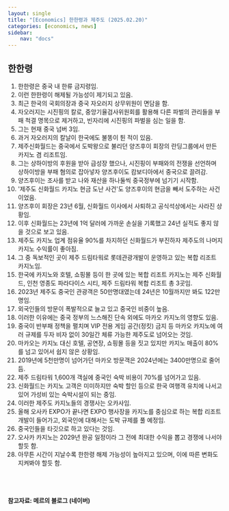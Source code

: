```yaml
---
layout: single
title: "[Economics] 한한령과 제주도 (2025.02.20)"
categories: [economics, news]
sidebar:
    nav: "docs"
---
```


## 한한령
1. 한한령은 중국 내 한류 금지령임.
1. 이런 한한령이 해제될 가능성이 제기되고 있음.
1. 최근 한국의 국회의장과 중국 자오러지 상무위원이 면담을 함.
1. 자오러지는 시진핑의 칼로, 중앙기율검사위원회를 활용해 다른 파벌의 관리들을 부패 척결 명목으로 제거하고, 빈자리에 시진핑의 파벌을 심는 일을 함.
1. 그는 현재 중국 넘버 3임.
1. 과거 자오러지의 칼날이 한국에도 불똥이 튄 적이 있음.
1. 제주신화월드는 중국에서 도박왕으로 불리던 양즈후이 회장의 란딩그룹에서 만든 카지노 겸 리조트임.
1. 그는 상하이방의 후원을 받아 급성장 했으나, 시진핑이 부패와의 전쟁을 선언하며 상하이방을 부패 혐의로 잡아넣자 양즈후이도 캄보디아에서 중국으로 끌려감.
1. 양즈후이는 조사를 받고 나와 재산을 하나둘씩 중국정부에 넘기기 시작함.
1. '제주도 신화월드 카지노 현금 도난 사건'도 양즈후이의 현금을 빼서 도주하는 사건이었음.
1. 양즈후이 회장은 23년 6월, 신화월드 이사에서 사퇴하고 공식석상에서는 사라진 상황임.
1. 이후 신화월드는 23년에 1억 달러에 가까운 손실을 기록했고 24년 실적도 좋지 않을 것으로 보고 있음.
1. 제주도 카지노 업계 점유율 90%를 차지하던 신화월드가 부진하자 제주도의 나머지 카지노 수익률이 좋아짐.
1. 그 중 독보적인 곳이 제주 드림타워로 롯데관광개발이 운영하고 있는 복합 리조트 카지노임.
1. 한국에 카지노와 호텔, 쇼핑몰 등이 한 곳에 있는 복합 리조트 카지노는 제주 신화월드, 인천 영종도 파라다이스 시티, 제주 드림타워 복합 리조트 총 3곳임.
1. 2023년 제주도 중국인 관광객은 50만명대였는데 24년은 10월까지만 봐도 122만명임.
1. 외국인들의 방문이 폭발적으로 늘고 있고 중국인 비중이 높음.
1. 이러한 이유에는 중국 정부의 느스해진 단속 외에도 마카오 카지노의 영향도 있음.
1. 중국이 반부패 정책을 펼치며 VIP 전용 게임 공간(정킷) 금지 등 마카오 카지노에 여러 규제를 두자 비자 없이 30일간 체류 가능한 제주도로 넘어오는 것임.
1. 마카오는 카지노 대신 호텔, 공연장, 쇼핑몰 등을 짓고 있지만 카지노 매출이 80%를 넘고 있어서 쉽지 않은 상황임.
1. 2019년에 5천만명이 넘어가던 마카오 방문객은 2024년에는 3400만명으로 줄어듬.
1. 제주 드림타워 1,600개 객실에 중국인 숙박 비용이 70%를 넘어가고 있음.
1. 신화월드는 카지노 고객은 미미하지만 숙박 할인 등으로 한국 여행객 유치에 나서고 있어 가성비 있는 숙박시설이 되는 중임.
1. 이러한 제주도 카지노들의 경쟁사는 오카사임.
1. 올해 오사카 EXPO가 끝나면 EXPO 행사장을 카지노를 중심으로 하는 복합 리조트 개발이 들어가고, 외국인에 대해서는 도박 규제를 풀 예정임.
1. 중국인들을 타깃으로 하고 있다는 것임.
1. 오사카 카지노는 2029년 완공 일정이라 그 전에 최대한 수익을 뽑고 경쟁에 나서야 할듯 함.
1. 아무튼 시간이 지날수록 한한령 해제 가능성이 높아지고 있으며, 이에 따른 변화도 지켜봐야 할듯 함.




<br/>
<br/>

#### 참고자료: 메르의 블로그 (네이버) 